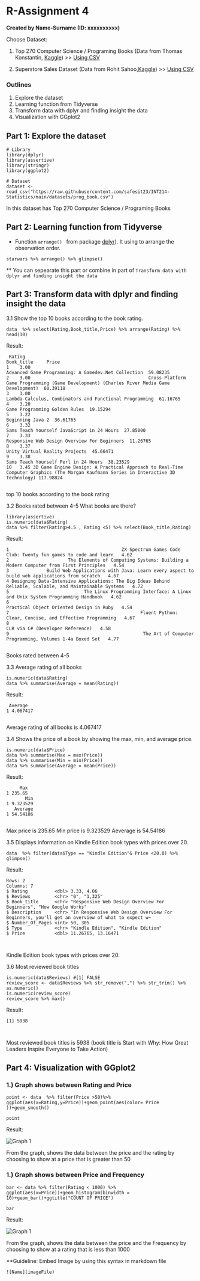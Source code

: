 # R-Assignment 4

**Created by Name-Surname (ID: xxxxxxxxxx)**

Choose Dataset:
1. Top 270 Computer Science / Programing Books (Data from Thomas Konstantin, [Kaggle](https://www.kaggle.com/thomaskonstantin/top-270-rated-computer-science-programing-books)) >> [Using CSV](https://raw.githubusercontent.com/safesit23/INT214-Statistics/main/datasets/prog_book.csv)

2. Superstore Sales Dataset (Data from Rohit Sahoo,[Kaggle](https://www.kaggle.com/rohitsahoo/sales-forecasting)) >> [Using CSV](https://raw.githubusercontent.com/safesit23/INT214-Statistics/main/datasets/superstore_sales.csv)


### Outlines
1. Explore the dataset
2. Learning function from Tidyverse
3. Transform data with dplyr and finding insight the data
4. Visualization with GGplot2

## Part 1: Explore the dataset

```
# Library
library(dplyr)
library(assertive)
library(stringr)
library(ggplot2)

# Dataset
dataset <- read_csv("https://raw.githubusercontent.com/safesit23/INT214-Statistics/main/datasets/prog_book.csv")
```

In this dataset has Top 270 Computer Science / Programing Books



## Part 2: Learning function from Tidyverse

- Function `arrange() ` from package [dplyr](https://dplyr.tidyverse.org/articles/dplyr.html#select-columns-with-select)). It using to arrange the observation order.

```
starwars %>% arrange() %>% glimpse()
```
** You can sepearate this part or combine in part of `Transform data with dplyr and finding insight the data`

## Part 3: Transform data with dplyr and finding insight the data

3.1 Show the top 10 books according to the book rating.

```
data  %>% select(Rating,Book_title,Price) %>% arrange(Rating) %>% head(10)
```

Result:

```
 Rating                                                                                                                           Book_title     Price
1    3.00                                                                                  Advanced Game Programming: A Gamedev.Net Collection  59.08235
2    3.00                                            Cross-Platform Game Programming (Game Development) (Charles River Media Game Development)  60.39118
3    3.00                                                                              Lambda-Calculus, Combinators and Functional Programming  61.16765
4    3.20                                                                                                        Game Programming Golden Rules  19.15294
5    3.22                                                                                                                     Beginning Java 2  36.61765
6    3.32                                                                                           Sams Teach Yourself JavaScript in 24 Hours  27.85000
7    3.33                                                                                         Responsive Web Design Overview For Beginners  11.26765
8    3.37                                                                                                       Unity Virtual Reality Projects  45.66471
9    3.38                                                                                                 Sams Teach Yourself Perl in 24 Hours  38.23529
10   3.45 3D Game Engine Design: A Practical Approach to Real-Time Computer Graphics (The Morgan Kaufmann Series in Interactive 3D Technology) 117.98824
 
```
top 10 books according to the book rating


3.2 Books rated between 4-5 What books are there?

```
library(assertive)
is.numeric(data$Rating)
data %>% filter(Rating>4.5 , Rating <5) %>% select(Book_title,Rating)
```

Result:

```
1                                          ZX Spectrum Games Code Club: Twenty fun games to code and learn   4.62
2                      The Elements of Computing Systems: Building a Modern Computer from First Principles   4.54
3              Build Web Applications with Java: Learn every aspect to build web applications from scratch   4.67
4 Designing Data-Intensive Applications: The Big Ideas Behind Reliable, Scalable, and Maintainable Systems   4.72
5                            The Linux Programming Interface: A Linux and Unix System Programming Handbook   4.62
6                                                                 Practical Object Oriented Design in Ruby   4.54
7                                                 Fluent Python: Clear, Concise, and Effective Programming   4.67
8                                                                         CLR via C# (Developer Reference)   4.58
9                                                  The Art of Computer Programming, Volumes 1-4a Boxed Set   4.77
  
```
Books rated between 4-5


3.3 Average rating of all books

```
is.numeric(data$Rating)
data %>% summarise(Average = mean(Rating))
```

Result:

```
 Average
1 4.067417
  
```
Average rating of all books is 4.067417



3.4 Shows the price of a book by showing the max, min, and average price.

```
is.numeric(data$Price)
data %>% summarise(Max = max(Price)) 
data %>% summarise(Min = min(Price)) 
data %>% summarise(Average = mean(Price))
```

Result:

```
     Max
1 235.65
       Min
1 9.323529
   Average
1 54.54186
  
```
Max price is 235.65
Min price is 9.323529
Aeverage is 54.54186


3.5 Displays information on Kindle Edition book types with prices over 20.

```
data  %>% filter(data$Type == "Kindle Edition"& Price <20.0) %>% glimpse()
```

Result:

```
Rows: 2
Columns: 7
$ Rating          <dbl> 3.33, 4.06
$ Reviews         <chr> "0", "1,325"
$ Book_title      <chr> "Responsive Web Design Overview For Beginners", "How Google Works"
$ Description     <chr> "In Responsive Web Design Overview For Beginners, you'll get an overview of what to expect w~
$ Number_Of_Pages <int> 50, 305
$ Type            <chr> "Kindle Edition", "Kindle Edition"
$ Price           <dbl> 11.26765, 13.16471

  
```
Kindle Edition book types with prices over 20.


3.6 Most reviewed book titles

```
is.numeric(data$Reviews) #[1] FALSE
review_score <- data$Reviews %>% str_remove(",") %>% str_trim() %>% as.numeric()
is.numeric(review_score)
review_score %>% max() 
```

Result:

```
[1] 5938

  
```
Most reviewed book titles is 5938 (book title is  Start with Why: How Great Leaders Inspire Everyone to Take Action)




## Part 4: Visualization with GGplot2
### 1.) Graph shows  between Rating and Price
```
point <- data  %>% filter(Price >50)%>% ggplot(aes(x=Rating,y=Price))+geom_point(aes(color= Price ))+geom_smooth()

point
```
Result:

![Graph 1](point.png)

From the graph, shows the data between the price and the rating by choosing to show at a price that is greater than 50

### 1.) Graph shows  between Price and Frequency
```
bar <- data %>% filter(Rating < 1000) %>% ggplot(aes(x=Price))+geom_histogram(binwidth = 10)+geom_bar()+ggtitle("COUNT OF PRICE")

bar
```
Result:

![Graph 1](bar.png)

From the graph, shows the data between the price and the Frequency by choosing to show at a rating that is less than 1000

**Guideline:
Embed Image by using this syntax in markdown file
````
![Name](imageFile)
````
